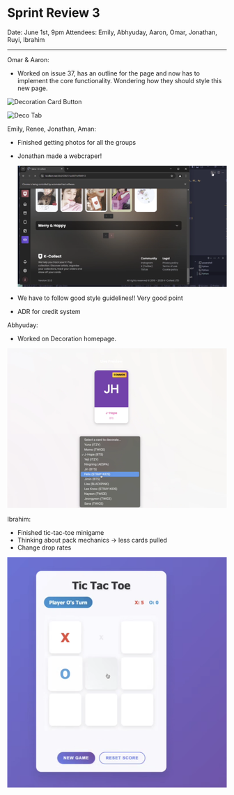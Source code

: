 # Sprint Review 3

Date: June 1st, 9pm
Attendees: Emily, Abhyuday, Aaron, Omar, Jonathan, Ruyi, Ibrahim

---

Omar & Aaron:

- Worked on issue 37, has an outline for the page and now has to implement the core functionality. Wondering how they should style this new page.

![Decoration Card Button](images/decocardbutton.png.png)

![Deco Tab](images/decocardtab.png.png)

Emily, Renee, Jonathan, Aman:

- Finished getting photos for all the groups
- Jonathan made a webcraper!
    
    ![Screenshot 2025-06-01 at 9.38.02 PM.png](images/webscraper.png)
    
- We have to follow good style guidelines!! Very good point
- ADR for credit system

Abhyuday:

- Worked on Decoration homepage.

![deco page](images/decocardpage.png)

Ibrahim: 

- Finished tic-tac-toe minigame
- Thinking about pack mechanics → less cards pulled
- Change drop rates
    
![Tic tac toe](images/tictactoe.png)
